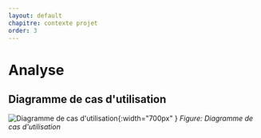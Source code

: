 ```yaml
---
layout: default
chapitre: contexte projet
order: 3
---
```


# Analyse

<!-- new slide -->

## Diagramme de cas d'utilisation

 ![Diagramme de cas d'utilisation](./analyse/images/use-cas.png){:width="700px" }
*Figure: Diagramme de cas d'utilisation*


<!-- new slide -->